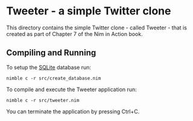 # Tweeter - a simple Twitter clone

This directory contains the simple Twitter clone - called Tweeter - that is created as part of Chapter 7 of the Nim in Action book.

## Compiling and Running

To setup the [SQLite](https://www.sqlite.org/index.html) database run:
```Shell
nimble c -r src/create_database.nim
```

To compile and execute the Tweeter application run:
```Shell
nimble c -r src/tweeter.nim
```

You can terminate the application by pressing Ctrl+C.
